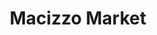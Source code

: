 ---
title: "Macizzo Market"
url: /ciudad-guayana-puerto-ordaz/macizzo-market/
shop: supermercado
---